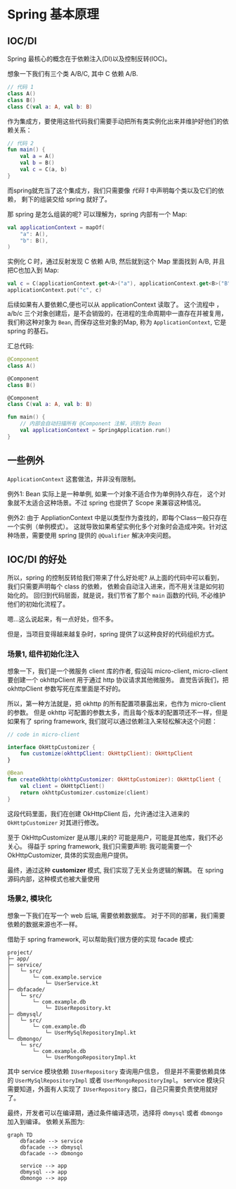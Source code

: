 # Spring 基本原理

## IOC/DI

Spring 最核心的概念在于依赖注入(DI)以及控制反转(IOC)。

想象一下我们有三个类 A/B/C, 其中 C 依赖 A/B.

```kotlin
// 代码 1
class A()
class B()
class C(val a: A, val b: B)
```

作为集成方，要使用这些代码我们需要手动把所有类实例化出来并维护好他们的依赖关系：

```kotlin
// 代码 2
fun main() {
    val a = A()
    val b = B()
    val c = C(a, b)
}
```

而spring就充当了这个集成方，我们只需要像 _代码 1_ 中声明每个类以及它们的依赖，
剩下的组装交给 spring 就好了。

那 spring 是怎么组装的呢? 可以理解为，spring 内部有一个 Map:

```kotlin
val applicationContext = mapOf(
    "a": A(), 
    "b": B(),
)
```

实例化 C 时，通过反射发现 C 依赖 A/B, 然后就到这个 Map 里面找到 A/B,
并且把C也加入到 Map:

```kotlin
val c = C(applicationContext.get<A>("a"), applicationContext.get<B>("B"))
applicationContext.put("c", c)
```

后续如果有人要依赖C,便也可以从 applicationContext 读取了。
这个流程中 ，a/b/c 三个对象创建后，是不会销毁的，在进程的生命周期中一直存在并被复用，
我们称这种对象为 `Bean`, 而保存这些对象的Map, 称为 `ApplicationContext`, 它是 spring 的基石。

汇总代码:

```kotlin
@Component
class A()

@Component
class B()

@Component
class C(val a: A, val b: B)

fun main() {
    // 内部会自动扫描所有 @Component 注解，识别为 Bean
    val applicationContext = SpringApplication.run()
}
```

## 一些例外

`ApplicationContext` 这套做法，并非没有限制。

例外1: Bean 实际上是一种单例, 如果一个对象不适合作为单例持久存在，
这个对象就不太适合这种场景。不过 spring 也提供了 Scope 来兼容这种情况。

例外2: 由于 AppliationContext 中是以类型作为查找的，即每个Class一般只存在一个实例（单例模式）。
这就导致如果希望实例化多个对象时会造成冲突。针对这种场景，需要使用 spring 提供的 `@Qualifier` 解决冲突问题。

## IOC/DI 的好处

所以，spring 的控制反转给我们带来了什么好处呢?
从上面的代码中可以看到，我们只需要声明每个 class 的依赖，
依赖会自动注入进来，而不用关注是如何初始化的。
回归到代码层面，就是说，我们节省了那个 `main` 函数的代码, 不必维护他们的初始化流程了。

嗯...这么说起来，有一点好处，但不多。

但是，当项目变得越来越复杂时，spring 提供了以这种良好的代码组织方式。

### 场景1, 组件初始化注入

想象一下，我们是一个微服务 client 库的作者, 假设叫 micro-client,
micro-client 要创建一个 okhttpClient 用于通过 http 协议请求其他微服务。
直觉告诉我们，把 okhttpClient 参数写死在库里面是不好的。

所以，第一种方法就是，把 okhttp 的所有配置项暴露出来，也作为 micro-client 的参数。
但是 okhttp 可配置的参数太多，而且每个版本的配置项还不一样，但是如果有了 spring framework,
我们就可以通过依赖注入来轻松解决这个问题：

```kotlin
// code in micro-client

interface OkHttpCustomizer {
    fun customize(okhttpClient: OkHttpClient): OkHttpClient
}

@Bean
fun createOkhttp(okhttpCustomizer: OkHttpCustomizer): OkHttpClient {
    val client = OkHttpClient()
    return okhttpCustomizer.customize(client)
}
```

这段代码里面，我们在创建 OkHttpClient 后，允许通过注入进来的 `OkHttpCustomizer` 对其进行修改。

至于 OkHttpCustomizer 是从哪儿来的? 可能是用户，可能是其他库，我们不必关心。
得益于 spring framework, 我们只需要声明: 我可能需要一个 OkHttpCustomizer, 具体的实现由用户提供。

最终，通过这种 **customizer** 模式, 我们实现了无关业务逻辑的解耦。
在 spring 源码内部，这种模式也被大量使用

### 场景2, 模块化

想象一下我们在写一个 web 后端, 需要依赖数据库。
对于不同的部署，我们需要依赖的数据来源也不一样。

借助于 spring framework, 可以帮助我们很方便的实现 facade 模式:

```text
project/
├─ app/
├─ service/
│   └─ src/
│       └─ com.example.service
│           └─ UserService.kt
├─ dbfacade/
│   └─ src/
│       └─ com.example.db
│           └─ IUserRepository.kt
├─ dbmysql/
│   └─ src/
│       └─ com.example.db
│           └─ UserMySqlRepositoryImpl.kt
└─ dbmongo/
    └─ src/
        └─ com.example.db
            └─ UserMongoRepositoryImpl.kt
```

其中 service 模块依赖 `IUserRepository` 查询用户信息，
但是并不需要依赖具体的 `UserMySqlRepositoryImpl` 或者 `UserMongoRepositoryImpl`。
service 模块只需要知道，外面有人实现了 `IUserRepository` 接口，自己只需要负责使用就好了。

最终，开发者可以在编译期，通过条件编译选项，选择将 `dbmysql` 或者 `dbmongo` 加入到编译。
依赖关系图为:

```{mermaid}
graph TD
    dbfacade --> service
    dbfacade --> dbmysql
    dbfacade --> dbmongo

    service --> app
    dbmysql --> app
    dbmongo --> app
```
